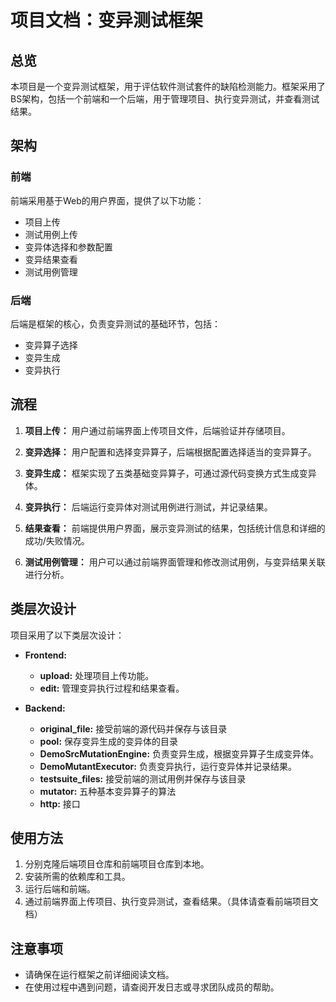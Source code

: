 # 项目文档：变异测试框架

## 总览

本项目是一个变异测试框架，用于评估软件测试套件的缺陷检测能力。框架采用了BS架构，包括一个前端和一个后端，用于管理项目、执行变异测试，并查看测试结果。

## 架构

### 前端

前端采用基于Web的用户界面，提供了以下功能：
- 项目上传
- 测试用例上传
- 变异体选择和参数配置
- 变异结果查看
- 测试用例管理

### 后端

后端是框架的核心，负责变异测试的基础环节，包括：
- 变异算子选择
- 变异生成
- 变异执行

## 流程

1. **项目上传：** 用户通过前端界面上传项目文件，后端验证并存储项目。

2. **变异选择：** 用户配置和选择变异算子，后端根据配置选择适当的变异算子。

3. **变异生成：** 框架实现了五类基础变异算子，可通过源代码变换方式生成变异体。

4. **变异执行：** 后端运行变异体对测试用例进行测试，并记录结果。

5. **结果查看：** 前端提供用户界面，展示变异测试的结果，包括统计信息和详细的成功/失败情况。

6. **测试用例管理：** 用户可以通过前端界面管理和修改测试用例，与变异结果关联进行分析。

## 类层次设计

项目采用了以下类层次设计：

- **Frontend:**
    - **upload:** 处理项目上传功能。
    - **edit:** 管理变异执行过程和结果查看。

- **Backend:**
    - **original_file:** 接受前端的源代码并保存与该目录
    - **pool:** 保存变异生成的变异体的目录
    - **DemoSrcMutationEngine:** 负责变异生成，根据变异算子生成变异体。
    - **DemoMutantExecutor:** 负责变异执行，运行变异体并记录结果。
    - **testsuite_files:** 接受前端的测试用例并保存与该目录
    - **mutator:** 五种基本变异算子的算法
    - **http:** 接口

## 使用方法

1. 分别克隆后端项目仓库和前端项目仓库到本地。
2. 安装所需的依赖库和工具。
3. 运行后端和前端。
4. 通过前端界面上传项目、执行变异测试，查看结果。（具体请查看前端项目文档）

## 注意事项

- 请确保在运行框架之前详细阅读文档。
- 在使用过程中遇到问题，请查阅开发日志或寻求团队成员的帮助。

